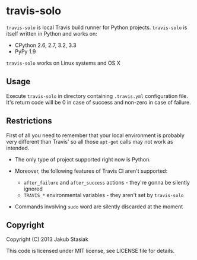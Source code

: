 travis-solo
===========

``travis-solo`` is local Travis build runner for Python projects. ``travis-solo`` is itself written in Python and works on:

* CPython 2.6, 2.7, 3.2, 3.3
* PyPy 1.9

``travis-solo`` works on Linux systems and OS X


Usage
-----

Execute ``travis-solo`` in directory containing ``.travis.yml`` configuration file. It's return code will be 0 in case of success and non-zero in case of failure.


Restrictions
------------

First of all you need to remember that your local environment is probably very different than Travis' so all those ``apt-get`` calls may not work as intended.

* The only type of project supported right now is Python.
* Moreover, the following features of Travis CI aren't supported:

  * ``after_failure`` and ``after_success`` actions - they're gonna be silently ignored
  * ``TRAVIS_*`` environmental variables - they aren't set by ``travis-solo``

* Commands involving ``sudo`` word are silently discarded at the moment

Copyright
---------

Copyright (C) 2013 Jakub Stasiak

This code is licensed under MIT license, see LICENSE file for details.
